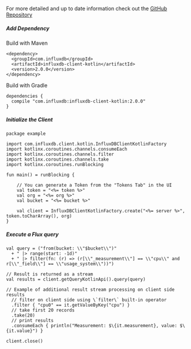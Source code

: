 For more detailed and up to date information check out the <a href="https://github.com/influxdata/influxdb-client-java/tree/master/client-kotlin" target="_blank">GitHub Repository</a>

##### Add Dependency

Build with Maven

```
<dependency>
  <groupId>com.influxdb</groupId>
  <artifactId>influxdb-client-kotlin</artifactId>
  <version>2.0.0</version>
</dependency>
```

Build with Gradle

```
dependencies {
  compile "com.influxdb:influxdb-client-kotlin:2.0.0"
}
```

##### Initialize the Client

```
package example

import com.influxdb.client.kotlin.InfluxDBClientKotlinFactory
import kotlinx.coroutines.channels.consumeEach
import kotlinx.coroutines.channels.filter
import kotlinx.coroutines.channels.take
import kotlinx.coroutines.runBlocking

fun main() = runBlocking {

    // You can generate a Token from the "Tokens Tab" in the UI
    val token = "<%= token %>"
    val org = "<%= org %>"
    val bucket = "<%= bucket %>"

    val client = InfluxDBClientKotlinFactory.create("<%= server %>", token.toCharArray(), org)
}
```

##### Execute a Flux query

```
val query = ("from(bucket: \\"$bucket\\")"
  + " |> range(start: -1d)"
  + " |> filter(fn: (r) => (r[\\"_measurement\\"] == \\"cpu\\" and r[\\"_field\\"] == \\"usage_system\\"))")

// Result is returned as a stream
val results = client.getQueryKotlinApi().query(query)

// Example of additional result stream processing on client side
results
  // filter on client side using \`filter\` built-in operator
  .filter { "cpu0" == it.getValueByKey("cpu") }
  // take first 20 records
  .take(20)
  // print results
  .consumeEach { println("Measurement: $\{it.measurement}, value: $\{it.value}") }

client.close()
```

